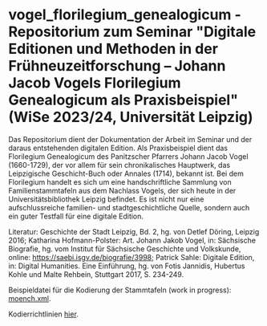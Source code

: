 # vogel_florilegium_genealogicum - Repositorium zum Seminar "Digitale Editionen und Methoden in der Frühneuzeitforschung – Johann Jacob Vogels Florilegium Genealogicum als Praxisbeispiel" (WiSe 2023/24, Universität Leipzig)

Das Repositorium dient der Dokumentation der Arbeit im Seminar und der daraus entstehenden digitalen Edition. Als Praxisbeispiel dient das Florilegium Genealogicum des Panitzscher Pfarrers Johann Jacob Vogel (1660-1729), der vor allem für sein chronikalisches Hauptwerk, das Leipzigische Geschicht-Buch oder Annales (1714), bekannt ist. Bei dem Florilegium handelt es sich um eine handschriftliche Sammlung von Familienstammtafeln aus dem Nachlass Vogels, der sich heute in der Universitätsbibliothek Leipzig befindet. Es ist nicht nur eine aufschlussreiche familien- und stadtgeschichtliche Quelle, sondern auch ein guter Testfall für eine digitale Edition. 

Literatur: Geschichte der Stadt Leipzig, Bd. 2, hg. von Detlef Döring, Leipzig 2016; Katharina Hofmann-Polster: Art. Johann Jakob Vogel, in: Sächsische Biografie, hg. vom Institut für Sächsische Geschichte und Volkskunde, online: https://saebi.isgv.de/biografie/3998; Patrick Sahle: Digitale Edition, in: Digital Humanities. Eine Einführung, hg. von Fotis Jannidis, Hubertus Kohle und Malte Rehbein, Stuttgart 2017, S. 234-249.


Beispieldatei für die Kodierung der Stammtafeln (work in progress): [moench.xml](https://github.com/mgoermar/vogel_florilegium_genealogicum/blob/main/stammtafeln/moench.xml).

Kodierrichtlinien [hier](https://github.com/mgoermar/vogel_florilegium_genealogicum/blob/main/codingrules.md).


